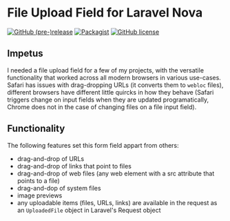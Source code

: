 # File Upload Field for Laravel Nova

[![GitHub (pre-)release](https://img.shields.io/github/release/GeneaLabs/nova-file-upload-field/all.svg)](https://github.com/GeneaLabs/nova-file-upload-field)
[![Packagist](https://img.shields.io/packagist/dt/GeneaLabs/nova-file-upload-field.svg)](https://packagist.org/packages/genealabs/nova-file-upload-field)
[![GitHub license](https://img.shields.io/badge/license-MIT-blue.svg)](https://raw.githubusercontent.com/GeneaLabs/nova-file-upload-field/master/LICENSE)

## Impetus
I needed a file upload field for a few of my projects, with the versatile functionality that worked across all modern browsers in various use-cases. Safari has issues with drag-dropping URLs (it converts them to `webloc` files), different browsers have different little quircks in how they behave (Safari triggers change on input fields when they are updated programatically, Chrome does not in the case of changing files on a file input field).

## Functionality
The following features set this form field appart from others:
- drag-and-drop of URLs
- drag-and-drop of links that point to files
- drag-and-drop of web files (any web element with a src attribute that points to a file)
- drag-and-dop of system files
- image previews
- any uploadable items (files, URLs, links) are available in the request as an `UploadedFile` object in Laravel's Request object
